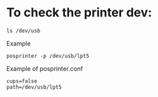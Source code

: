 

# To check the printer dev:
```
ls /dev/usb
```

Example
```
posprinter -p /dev/usb/lpt5
```


Example of posprinter.conf
```
cups=false
path=/dev/usb/lpt5
```



